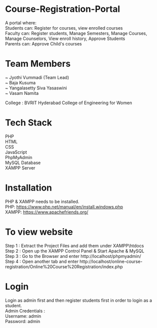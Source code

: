 # Course-Registration-Portal
A portal where: <br/>
Students can: Register for courses, view enrolled courses <br/>
Faculty can: Register students, Manage Semesters, Manage Courses, Manage Counselors, View enroll history, Approve Students <br/>
Parents can: Approve Child's courses <br/>

# Team Members
~ Jyothi Vummadi (Team Lead) <br />
~ Baja Kusuma <br />
~ Yangalasetty Siva Yasaswini <br />
~ Vasam Namita <br />

College : BVRIT Hyderabad College of Engineering for Women <br />

# Tech Stack
PHP <br/>
HTML <br/>
CSS <br/>
JavaScript <br/>
PhpMyAdmin <br/>
MySQL Database <br/>
XAMPP Server <br/>

# Installation
PHP & XAMPP needs to be installed. <br/>
PHP: https://www.php.net/manual/en/install.windows.php <br/>
XAMPP: https://www.apachefriends.org/ <br/>

# To view website 
Step 1 : Extract the Project Files and add them under XAMPP\htdocs <br />
Step 2 : Open up the XAMPP Control Panel & Start Apache & MySQL <br />
Step 3 : Go to the Browser and enter http://localhost/phpmyadmin/ <br />
Step 4 : Open another tab and enter http://localhost/online-course-registration/Online%20Course%20Registration/index.php

# Login 
Login as admin first and then register students first in order to login as a student. <br />
Admin Credentials :  <br />
Username: admin <br />
Password: admin
